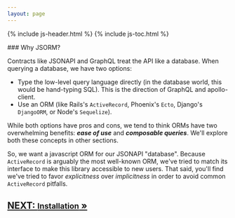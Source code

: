 ```yaml
---
layout: page
---
```


{% include js-header.html %}
{% include js-toc.html %}

<div markdown="1" class="col-md-8 col-md-offset-1">
### Why JSORM?

Contracts like JSONAPI and GraphQL treat the API like a database. When querying a
database, we have two options:

  * Type the low-level query language directly (in the database world,
    this would be hand-typing SQL). This is the direction of GraphQL and
    apollo-client.
  * Use an ORM (like Rails's `ActiveRecord`, Phoenix's `Ecto`, Django's
    `DjangoORM`, or Node's `Sequelize`).

While both options have pros and cons, we tend to think ORMs
have two overwhelming benefits: ***ease of use*** and ***composable queries***.
We'll explore both these concepts in other sections.

So, we want a javascript ORM for our JSONAPI "database". Because
`ActiveRecord` is arguably the most well-known ORM, we've tried to match
its interface to make this library accessible to new users. That said,
you'll find we've tried to favor *explicitness* over *implicitness* in
order to avoid common `ActiveRecord` pitfalls.

</div>

<div class="clearfix">
  <h2 id="next">
    <a href="/js/installation">
      NEXT:
      <small>Installation</small>
      &raquo;
    </a>
  </h2>
</div>
